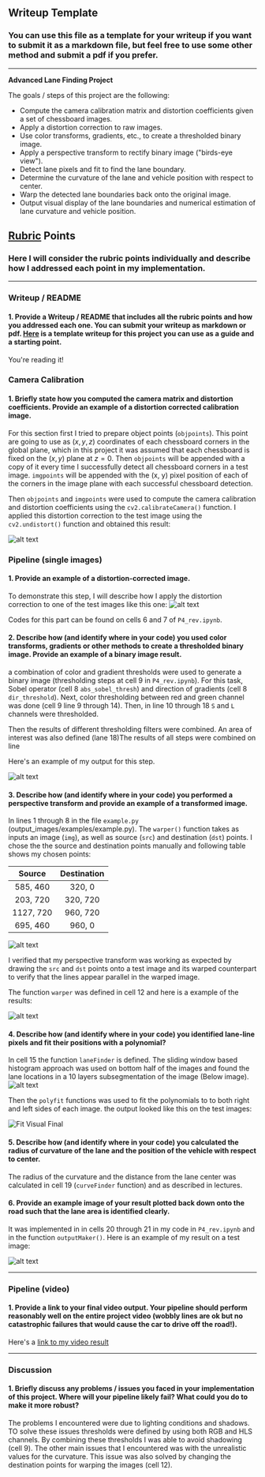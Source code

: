 ## Writeup Template

### You can use this file as a template for your writeup if you want to submit it as a markdown file, but feel free to use some other method and submit a pdf if you prefer.

---

**Advanced Lane Finding Project**

The goals / steps of this project are the following:

* Compute the camera calibration matrix and distortion coefficients given a set of chessboard images.
* Apply a distortion correction to raw images.
* Use color transforms, gradients, etc., to create a thresholded binary image.
* Apply a perspective transform to rectify binary image ("birds-eye view").
* Detect lane pixels and fit to find the lane boundary.
* Determine the curvature of the lane and vehicle position with respect to center.
* Warp the detected lane boundaries back onto the original image.
* Output visual display of the lane boundaries and numerical estimation of lane curvature and vehicle position.

[//]: # (Image References)

[image1]: ./Screenshot2018-09-1309.53.png "Undistorted"
[image2]: ./Screenshot2018-09-1310.11.png "Road Transformed"
[image3]: ./Screenshot2018-09-135.38.png "Binary Example"
[image4]: ./Screenshot2018-09-1316.png "Warp Example"
[image41]: ./Screenshot2018-09-1316.51.png "Binary warped"
[image5]: ./Screenshot2018-09-1317.49.png "Fit Visual"
[image51]: ./Screenshot2018-09-1411.12.png "Fit Visual Final"
[image6]: ./Screenshot2018-09-1421.35.53.png "Output"
[video1]: ./project_video.mp4 "Video"

## [Rubric](https://review.udacity.com/#!/rubrics/571/view) Points

### Here I will consider the rubric points individually and describe how I addressed each point in my implementation.  

---

### Writeup / README

#### 1. Provide a Writeup / README that includes all the rubric points and how you addressed each one.  You can submit your writeup as markdown or pdf.  [Here](https://github.com/udacity/CarND-Advanced-Lane-Lines/blob/master/writeup_template.md) is a template writeup for this project you can use as a guide and a starting point.  

You're reading it!

### Camera Calibration

#### 1. Briefly state how you computed the camera matrix and distortion coefficients. Provide an example of a distortion corrected calibration image.

For this section first I tried to prepare object points (`objpoints`). This point are going to use as $(x,y,z)$ coordinates of each chessboard corners in the global plane, which in this project it was assumed that each chessboard is fixed on the $(x,y)$ plane at $z=0$. Then `objpoints` will be appended with a copy of it every time I successfully detect all chessboard corners in a test image.  `imgpoints` will be appended with the (x, y) pixel position of each of the corners in the image plane with each successful chessboard detection.  

 Then `objpoints` and `imgpoints` were used to compute the camera calibration and distortion coefficients using the `cv2.calibrateCamera()` function.  I applied this distortion correction to the test image using the `cv2.undistort()` function and obtained this result: 

![alt text][image1]

### Pipeline (single images)

#### 1. Provide an example of a distortion-corrected image.

To demonstrate this step, I will describe how I apply the distortion correction to one of the test images like this one:
![alt text][image2]

Codes for this part can be found on cells 6 and 7 of `P4_rev.ipynb`.

#### 2. Describe how (and identify where in your code) you used color transforms, gradients or other methods to create a thresholded binary image.  Provide an example of a binary image result.

 a combination of color and gradient thresholds were used to generate a binary image (thresholding steps at cell 9 in `P4_rev.ipynb`). For this task, Sobel operator (cell 8 `abs_sobel_thresh`) and direction of gradients (cell 8 `dir_threshold`). Next, color thresholding between red and green channel was done (cell 9 line 9 through 14). Then, in line 10 through 18 `S` and `L` channels were thresholded.

Then the results of different thresholding filters were combined. An area of interest was also defined (lane 18)The results of all steps were combined on line      

Here's an example of my output for this step. 

![alt text][image3]

#### 3. Describe how (and identify where in your code) you performed a perspective transform and provide an example of a transformed image.

In lines 1 through 8 in the file `example.py` (output_images/examples/example.py). The `warper()` function takes as inputs an image (`img`), as well as source (`src`) and destination (`dst`) points.  I chose the the source and destination points manually and following table shows my chosen points:

| Source        | Destination   | 
|:-------------:|:-------------:| 
| 585, 460      | 320, 0        | 
| 203, 720      | 320, 720      |
| 1127, 720     | 960, 720      |
| 695, 460      | 960, 0        |

![alt text][image4]

I verified that my perspective transform was working as expected by drawing the `src` and `dst` points onto a test image and its warped counterpart to verify that the lines appear parallel in the warped image.

The function `warper` was defined in cell 12 and here is a example of the results:

![alt text][image41]

#### 4. Describe how (and identify where in your code) you identified lane-line pixels and fit their positions with a polynomial?

In cell 15 the function `laneFinder` is defined. The sliding window based histogram approach was used on bottom half of the images and found the lane locations in a 10 layers subsegmentation of the image (Below image).
![alt text][image5]

Then the `polyfit` functions was used to fit the polynomials to to both right and left sides of each image. the output looked like this on the test images:

![][image51]

#### 5. Describe how (and identify where in your code) you calculated the radius of curvature of the lane and the position of the vehicle with respect to center.

The radius of the curvature and the distance from the lane center was calculated in cell 19 (`curveFinder` function) and as described in lectures.

#### 6. Provide an example image of your result plotted back down onto the road such that the lane area is identified clearly.

It was implemented in in cells 20 through 21 in my code in `P4_rev.ipynb` and in the function `outputMaker()`.  Here is an example of my result on a test image:

![alt text][image6]

---

### Pipeline (video)

#### 1. Provide a link to your final video output.  Your pipeline should perform reasonably well on the entire project video (wobbly lines are ok but no catastrophic failures that would cause the car to drive off the road!).

Here's a [link to my video result](./project_video_output3.mp4)

---

### Discussion

#### 1. Briefly discuss any problems / issues you faced in your implementation of this project.  Where will your pipeline likely fail?  What could you do to make it more robust?

The problems I encountered were due to lighting conditions and shadows. TO solve these issues thresholds were defined by using both RGB and HLS channels. By combining these thresholds I was able to avoid shadowing (cell 9). The other main issues that I encountered was with the unrealistic values for the curvature. This issue was also solved by changing the destination points for warping the images (cell 12). 
